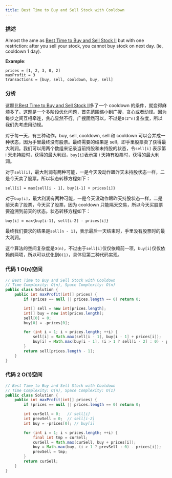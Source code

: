 ```yaml
---
title: Best Time to Buy and Sell Stock with Cooldown
---
```


### 描述

Almost the ame as [Best Time to Buy and Sell Stock II](../greedy/best-time-to-buy-and-sell-stock-ii.md) but with one restriction: after you sell your stock, you cannot buy stock on next day. (ie, cooldown 1 day).

**Example**:

```
prices = [1, 2, 3, 0, 2]
maxProfit = 3
transactions = [buy, sell, cooldown, buy, sell]
```

### 分析

这题比[Best Time to Buy and Sell Stock II](../greedy/best-time-to-buy-and-sell-stock-ii.md)多了一个 cooldown 的条件，就变得麻烦多了。这题是一个多阶段优化问题，首先范围缩小到广搜，贪心或者动规。因为每步之间互相牵连，贪心显然不行。广搜固然可以，不过是`O(2^n)`复杂度，所以我们先考虑用动规。

对于每一天，有三种动作，buy, sell, cooldown, sell 和 cooldown 可以合并成一种状态，因为手里最终没有股票。最终需要的结果是 sell，即手里股票卖了获得最大利润。我们可以用两个数组来记录当前持股和未持股的状态，令`sell[i]` 表示第 i 天未持股时，获得的最大利润，`buy[i]`表示第 i 天持有股票时，获得的最大利润。

对于`sell[i]`，最大利润有两种可能，一是今天没动作跟昨天未持股状态一样，二是今天卖了股票，所以状态转移方程如下：

`sell[i] = max{sell[i - 1], buy[i-1] + prices[i]}`

对于`buy[i]`，最大利润有两种可能，一是今天没动作跟昨天持股状态一样，二是前天卖了股票，今天买了股票，因为 cooldown 只能隔天交易，所以今天买股票要追溯到前天的状态。状态转移方程如下：

`buy[i] = max{buy[i-1], sell[i-2] - prices[i]}`

最终我们要求的结果是`sell[n - 1]`，表示最后一天结束时，手里没有股票时的最大利润。

这个算法的空间复杂度是`O(n)`，不过由于`sell[i]`仅仅依赖前一项，`buy[i]`仅仅依赖前两项，所以可以优化到`O(1)`，具体见第二种代码实现。

### 代码 1 O(n)空间

```java
// Best Time to Buy and Sell Stock with Cooldown
// Time Complexity: O(n), Space Complexity: O(n)
public class Solution {
    public int maxProfit(int[] prices) {
        if (prices == null || prices.length == 0) return 0;

        int[] sell = new int[prices.length];
        int[] buy = new int[prices.length];
        sell[0] = 0;
        buy[0] = -prices[0];

        for (int i = 1; i < prices.length; ++i) {
            sell[i] = Math.max(sell[i - 1], buy[i - 1] + prices[i]);
            buy[i] = Math.max(buy[i - 1], (i > 1 ? sell[i - 2] : 0) - prices[i]);
        }
        return sell[prices.length - 1];
    }
}
```

### 代码 2 O(1)空间

```java
// Best Time to Buy and Sell Stock with Cooldown
// Time Complexity: O(n), Space Complexity: O(1)
public class Solution {
    public int maxProfit(int[] prices) {
        if (prices == null || prices.length == 0) return 0;

        int curSell = 0;   // sell[i]
        int prevSell = 0;  // sell[i-2]
        int buy = -prices[0]; // buy[i]

        for (int i = 1; i < prices.length; ++i) {
            final int tmp = curSell;
            curSell = Math.max(curSell, buy + prices[i]);
            buy = Math.max(buy, (i > 1 ? prevSell : 0) - prices[i]);
            prevSell = tmp;
        }
        return curSell;
    }
}
```

